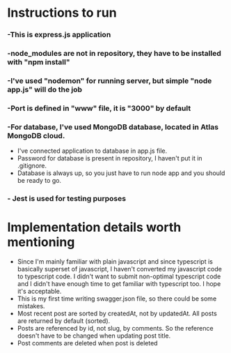 # Instructions to run
### -This is express.js application
### -node_modules are not in repository, they have to be installed with "npm install"
### -I've used "nodemon" for running server, but simple "node app.js" will do the job
### -Port is defined in "www" file, it is "3000" by default
### -For database, I've used MongoDB database, located in Atlas MongoDB cloud.
- I've connected application to database in app.js file.
- Password for database is present in repository, I haven't put it in .gitignore.
- Database is always up, so you just have to run node app and you should be ready to go.
### - Jest is used for testing purposes

# Implementation details worth mentioning
- Since I'm mainly familiar with plain javascript and since typescript is basically superset of javascript, I haven't converted my javascript code to typescript code. I didn't want to submit non-optimal typescript code and I didn't have enough time to get familiar with typescript too. I hope it's acceptable.
- This is my first time writing swagger.json file, so there could be some mistakes.
- Most recent post are sorted by createdAt, not by updatedAt. All posts are returned by default (sorted). 
- Posts are referenced by id, not slug, by comments. So the reference doesn't have to be changed when updating post title. 
- Post comments are deleted when post is deleted 


